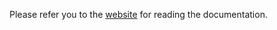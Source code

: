 
Please refer you to the [website](https://senties-martinelli.com/software/akbl) for reading the documentation.
